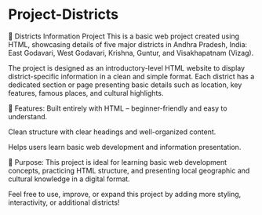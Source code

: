 # Project-Districts
📍 Districts Information Project
This is a basic web project created using HTML, showcasing details of five major districts in Andhra Pradesh, India:
East Godavari, West Godavari, Krishna, Guntur, and Visakhapatnam (Vizag).

The project is designed as an introductory-level HTML website to display district-specific information in a clean and simple format. Each district has a dedicated section or page presenting basic details such as location, key features, famous places, and cultural highlights.

🌟 Features:
Built entirely with HTML – beginner-friendly and easy to understand.

Clean structure with clear headings and well-organized content.

Helps users learn basic web development and information presentation.

🎯 Purpose:
This project is ideal for learning basic web development concepts, practicing HTML structure, and presenting local geographic and cultural knowledge in a digital format.

Feel free to use, improve, or expand this project by adding more styling, interactivity, or additional districts!

